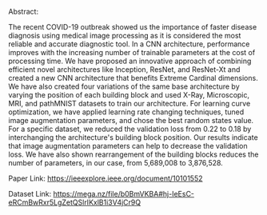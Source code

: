 Abstract:

The recent COVID-19 outbreak showed us the importance of faster disease diagnosis using medical image processing as it is considered the most reliable and accurate diagnostic tool. In a CNN architecture, performance improves with the increasing number of trainable parameters at the cost of processing time. We have proposed an innovative approach of combining efficient novel architectures like Inception, ResNet, and ResNet-Xt and created a new CNN architecture that benefits Extreme Cardinal dimensions. We have also created four variations of the same base architecture by varying the position of each building block and used X-Ray, Microscopic, MRI, and pathMNIST datasets to train our architecture. For learning curve optimization, we have applied learning rate changing techniques, tuned image augmentation parameters, and chose the best random states value. For a specific dataset, we reduced the validation loss from 0.22 to 0.18 by interchanging the architecture's building block position. Our results indicate that image augmentation parameters can help to decrease the validation loss. We have also shown rearrangement of the building blocks reduces the number of parameters, in our case, from 5,689,008 to 3,876,528.

Paper Link: https://ieeexplore.ieee.org/document/10101552

Dataset Link: https://mega.nz/file/b0BmVKBA#hj-IeEsC-eRCmBwRxr5LgZetQSlrIKxlB1i3V4jCr9Q
